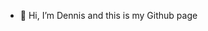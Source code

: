 - 👋 Hi, I’m Dennis and this is my Github page

<!---
dng8888/dng8888 is a ✨ special ✨ repository because its `README.md` (this file) appears on your GitHub profile.
You can click the Preview link to take a look at your changes.
--->
